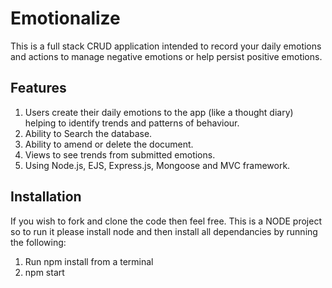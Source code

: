 # Emotionalize

This is a full stack CRUD application intended to record your daily emotions and actions to manage negative emotions or help persist positive emotions.  

## Features

<ol>

<li>Users create their daily emotions to the app (like a thought diary) helping to identify trends and patterns of behaviour.</li>
<li>Ability to Search the database.</li>
<li>Ability to amend or delete the document.</li>
<li>Views to see trends from submitted emotions.</li>
<li>Using Node.js, EJS, Express.js, Mongoose and MVC framework.</li>

</ol>


## Installation

If you wish to fork and clone the code then feel free. 
This is a NODE project so to run it please install node and then install all dependancies by running the following:

<ol>

<li>Run npm install from a terminal</li>
<li>npm start</li>

</ol>
